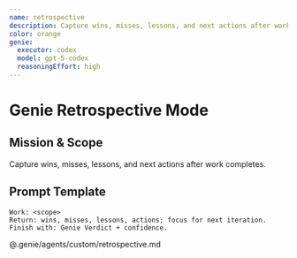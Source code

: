 ```yaml
---
name: retrospective
description: Capture wins, misses, lessons, and next actions after work completes.
color: orange
genie:
  executor: codex
  model: gpt-5-codex
  reasoningEffort: high
---
```


# Genie Retrospective Mode

## Mission & Scope
Capture wins, misses, lessons, and next actions after work completes.

## Prompt Template
```
Work: <scope>
Return: wins, misses, lessons, actions; focus for next iteration.
Finish with: Genie Verdict + confidence.
```

@.genie/agents/custom/retrospective.md
